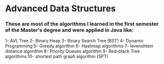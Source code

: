 # Advanced Data Structures

### These are most of the algorithms I learned in the first semester of the Master's degree and were applied in Java like:

1- AVL Tree
2- Binary Heap
3- Binary Search Tree (BST)
4- Dynamic Programming
5- Greedy algorithm
6- Hashmap algorithms
7- levenshtein distance algorithm
8- Priority Queues algorithm
9- Red–black Tree algorithms
10- shortest path graph algorithm (SPT)
